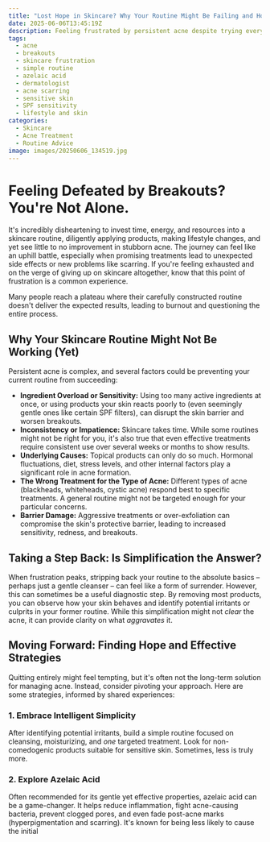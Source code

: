 ```yaml
---
title: "Lost Hope in Skincare? Why Your Routine Might Be Failing and How to Find Relief"
date: 2025-06-06T13:45:19Z
description: Feeling frustrated by persistent acne despite trying everything? Discover common reasons for skincare plateaus and actionable steps to get your journey back on track.
tags:
  - acne
  - breakouts
  - skincare frustration
  - simple routine
  - azelaic acid
  - dermatologist
  - acne scarring
  - sensitive skin
  - SPF sensitivity
  - lifestyle and skin
categories:
  - Skincare
  - Acne Treatment
  - Routine Advice
image: images/20250606_134519.jpg
---
```


# Feeling Defeated by Breakouts? You're Not Alone.

It's incredibly disheartening to invest time, energy, and resources into a skincare routine, diligently applying products, making lifestyle changes, and yet see little to no improvement in stubborn acne. The journey can feel like an uphill battle, especially when promising treatments lead to unexpected side effects or new problems like scarring. If you're feeling exhausted and on the verge of giving up on skincare altogether, know that this point of frustration is a common experience.

Many people reach a plateau where their carefully constructed routine doesn't deliver the expected results, leading to burnout and questioning the entire process.

## Why Your Skincare Routine Might Not Be Working (Yet)

Persistent acne is complex, and several factors could be preventing your current routine from succeeding:

*   **Ingredient Overload or Sensitivity:** Using too many active ingredients at once, or using products your skin reacts poorly to (even seemingly gentle ones like certain SPF filters), can disrupt the skin barrier and worsen breakouts.
*   **Inconsistency or Impatience:** Skincare takes time. While some routines might not be right for you, it's also true that even effective treatments require consistent use over several weeks or months to show results.
*   **Underlying Causes:** Topical products can only do so much. Hormonal fluctuations, diet, stress levels, and other internal factors play a significant role in acne formation.
*   **The Wrong Treatment for the Type of Acne:** Different types of acne (blackheads, whiteheads, cystic acne) respond best to specific treatments. A general routine might not be targeted enough for your particular concerns.
*   **Barrier Damage:** Aggressive treatments or over-exfoliation can compromise the skin's protective barrier, leading to increased sensitivity, redness, and breakouts.

## Taking a Step Back: Is Simplification the Answer?

When frustration peaks, stripping back your routine to the absolute basics – perhaps just a gentle cleanser – can feel like a form of surrender. However, this can sometimes be a useful diagnostic step. By removing most products, you can observe how your skin behaves and identify potential irritants or culprits in your former routine. While this simplification might not *clear* the acne, it can provide clarity on what *aggravates* it.

## Moving Forward: Finding Hope and Effective Strategies

Quitting entirely might feel tempting, but it's often not the long-term solution for managing acne. Instead, consider pivoting your approach. Here are some strategies, informed by shared experiences:

### 1. Embrace Intelligent Simplicity

After identifying potential irritants, build a simple routine focused on cleansing, moisturizing, and *one* targeted treatment. Look for non-comedogenic products suitable for sensitive skin. Sometimes, less is truly more.

### 2. Explore Azelaic Acid

Often recommended for its gentle yet effective properties, azelaic acid can be a game-changer. It helps reduce inflammation, fight acne-causing bacteria, prevent clogged pores, and even fade post-acne marks (hyperpigmentation and scarring). It's known for being less likely to cause the initial 


